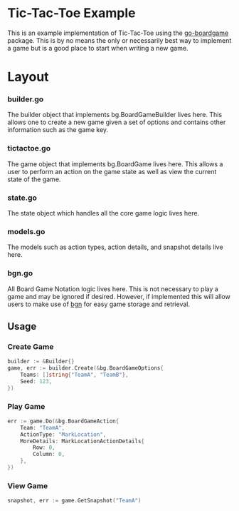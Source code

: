 # Tic-Tac-Toe Example

This is an example implementation of Tic-Tac-Toe using the [go-boardgame](https://github.com/quibbble/go-boardgame) package. This is by no means the only or necessarily best way to implement a game but is a good place to start when writing a new game. 

# Layout 

### builder.go

The builder object that implements bg.BoardGameBuilder lives here. This allows one to create a new game given a set of options and contains other information such as the game key.

### tictactoe.go

The game object that implements bg.BoardGame lives here. This allows a user to perform an action on the game state as well as view the current state of the game.

### state.go

The state object which handles all the core game logic lives here.

### models.go

The models such as action types, action details, and snapshot details live here.

### bgn.go

All Board Game Notation logic lives here. This is not necessary to play a game and may be ignored if desired. However, if implemented this will allow users to make use of [bgn](https://github.com/quibbble/go-boardgame/tree/main/pkg/bgn) for easy game storage and retrieval.

## Usage

### Create Game

```go
builder := &Builder{}
game, err := builder.Create(&bg.BoardGameOptions{
    Teams: []string{"TeamA", "TeamB"},
    Seed: 123,
})
```

### Play Game

```go
err := game.Do(&bg.BoardGameAction{
    Team: "TeamA",
    ActionType: "MarkLocation",
    MoreDetails: MarkLocationActionDetails{
        Row: 0,
        Column: 0,
    },
})
```

### View Game

```go
snapshot, err := game.GetSnapshot("TeamA")
```
